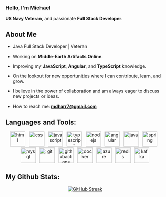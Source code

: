 ### Hello, I'm Michael
**US Navy Veteran**, and passionate **Full Stack Developer**.

## About Me

- Java Full Stack Developer | Veteran

- Working on **Middle-Earth Artifacts Online**.

- Improving my **JavaScript**, **Angular**, and **TypeScript** knowledge.

- On the lookout for new opportunities where I can contribute, learn, and grow.

- I believe in the power of collaboration and am always eager to discuss new projects or ideas.

- How to reach me: **mdharr7@gmail.com**

## Languages and Tools:
<div align="center">
  <p>
    <img src="https://cdn.jsdelivr.net/gh/devicons/devicon/icons/html5/html5-original.svg" alt="html" width="48" height="48" />&nbsp;&nbsp;
    <img src="https://cdn.jsdelivr.net/gh/devicons/devicon/icons/css3/css3-original.svg" alt="css" width="48" height="48" />&nbsp;&nbsp;
    <img src="https://cdn.jsdelivr.net/gh/devicons/devicon/icons/javascript/javascript-original.svg" alt="javascript" width="48" height="48" />&nbsp;&nbsp;
    <img src="https://cdn.jsdelivr.net/gh/devicons/devicon/icons/typescript/typescript-original.svg" alt="typescript" width="48" height="48" />&nbsp;&nbsp;
    <img src="https://cdn.jsdelivr.net/gh/devicons/devicon/icons/nodejs/nodejs-original.svg" alt="nodejs" width="48" height="48" />&nbsp;&nbsp;
    <img src="https://cdn.jsdelivr.net/gh/devicons/devicon/icons/angularjs/angularjs-original.svg" alt="angular" width="48" height="48"/>&nbsp;&nbsp;
    <img src="https://cdn.jsdelivr.net/gh/devicons/devicon/icons/java/java-original.svg" alt="java" width="48" height="48" />&nbsp;&nbsp;
    <img src="https://cdn.jsdelivr.net/gh/devicons/devicon/icons/spring/spring-original.svg" alt="spring" width="48" height="48" />&nbsp;&nbsp;
    <img src="https://cdn.jsdelivr.net/gh/devicons/devicon/icons/mysql/mysql-original.svg" alt="mysql" width="48" height="48" />&nbsp;&nbsp;
    <img src="https://cdn.jsdelivr.net/gh/devicons/devicon/icons/git/git-original.svg" alt="git" width="48" height="48" />&nbsp;&nbsp;
    <img src="https://cdn.jsdelivr.net/gh/devicons/devicon/icons/githubactions/githubactions-original.svg" alt="githubactions" width="48" height="48" />&nbsp;&nbsp;
    <img src="https://cdn.jsdelivr.net/gh/devicons/devicon/icons/docker/docker-original.svg" alt="docker" width="48" height="48" />&nbsp;&nbsp;
    <img src="https://cdn.jsdelivr.net/gh/devicons/devicon/icons/azure/azure-original.svg" alt="azure" width="48" height="48" />&nbsp;&nbsp;
    <img src="https://cdn.jsdelivr.net/gh/devicons/devicon/icons/redis/redis-original.svg" alt="redis" width="48" height="48" />&nbsp;&nbsp;
    <img src="https://cdn.jsdelivr.net/gh/devicons/devicon/icons/apachekafka/apachekafka-original.svg" alt="kafka" width="48" height="48" />
  </p>
</div>
   
## My Github Stats:
<div align="center">
   <a href="https://git.io/streak-stats"><img src="https://github-readme-streak-stats.herokuapp.com?user=mdharr&theme=github-dark-dimmed" alt="GitHub Streak" /></a>
</div>
